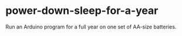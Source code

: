 # power-down-sleep-for-a-year
Run an Arduino program for a full year on one set of AA-size batteries.
